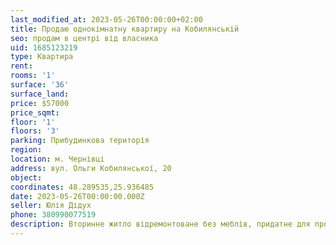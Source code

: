 ```yaml
---
last_modified_at: 2023-05-26T00:00:00+02:00
title: Продаю однокімнатну квартиру на Кобилянській
seo: продам в центрі від власника
uid: 1685123219
type: Квартира
rent:
rooms: '1'
surface: '36'
surface_land:
price: $57000
price_sqmt:
floor: '1'
floors: '3'
parking: Прибудинкова територія
region:
location: м. Чернівці
address: вул. Ольги Кобилянської, 20
object:
coordinates: 48.289535,25.936485
date: 2023-05-26T00:00:00.000Z
seller: Юлія Дідух
phone: 380990077519
description: Вторинне житло відремонтоване без меблів, придатне для проживання
---
```

